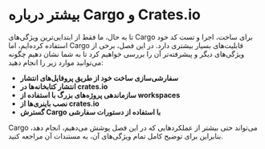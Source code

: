 # بیشتر درباره Cargo و Crates.io

تا به حال، ما فقط از ابتدایی‌ترین ویژگی‌های Cargo برای ساخت، اجرا و تست کد خود استفاده کرده‌ایم، اما Cargo قابلیت‌های بسیار بیشتری دارد. در این فصل، برخی از ویژگی‌های دیگر و پیشرفته‌تر آن را بررسی خواهیم کرد تا به شما نشان دهیم چگونه می‌توانید موارد زیر را انجام دهید:

- **سفارشی‌سازی ساخت خود از طریق پروفایل‌های انتشار**
- **انتشار کتابخانه‌ها در crates.io**
- **سازماندهی پروژه‌های بزرگ با استفاده از workspaces**
- **نصب باینری‌ها از crates.io**
- **گسترش Cargo با استفاده از دستورات سفارشی**

Cargo می‌تواند حتی بیشتر از عملکردهایی که در این فصل پوشش می‌دهیم، انجام دهد، بنابراین برای توضیح کامل تمام ویژگی‌های آن، به مستندات آن مراجعه کنید.